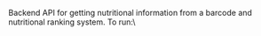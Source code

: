 Backend API for getting nutritional information from a barcode and nutritional ranking system. To run:\
